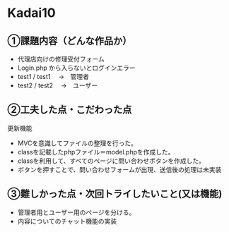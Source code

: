 # Kadai10

## ①課題内容（どんな作品か）
- 代理店向けの修理受付フォーム
- Login.php から入らないとログインエラー
- test1 / test1 　→　管理者
- test2 / test2 　→　ユーザー

## ②工夫した点・こだわった点
更新機能
- MVCを意識してファイルの整理を行った。
- classを記載したphpファイル＝model.phpを作成した。
- classを利用して、すべてのページに問い合わせボタンを作成した。
- ボタンを押すことで、問い合わせフォームが出現、送信後の処理は未実装

## ③難しかった点・次回トライしたいこと(又は機能)
- 管理者用とユーザー用のページを分ける。
- 内容についてのチャット機能の実装
